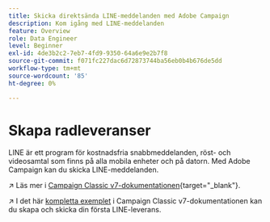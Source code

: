 ```yaml
---
title: Skicka direktsända LINE-meddelanden med Adobe Campaign
description: Kom igång med LINE-meddelanden
feature: Overview
role: Data Engineer
level: Beginner
exl-id: 4de3b2c2-7eb7-4fd9-9350-64a6e9e2b7f8
source-git-commit: f071fc227dac6d72873744ba56eb0b4b676de5dd
workflow-type: tm+mt
source-wordcount: '85'
ht-degree: 0%

---
```


# Skapa radleveranser

LINE är ett program för kostnadsfria snabbmeddelanden, röst- och videosamtal som finns på alla mobila enheter och på datorn. Med Adobe Campaign kan du skicka LINE-meddelanden.


↗️ Läs mer i [Campaign Classic v7-dokumentationen](https://experienceleague.adobe.com/docs/campaign-classic/using/sending-messages/line-channel.html){target=&quot;_blank&quot;}.

↗️ I det här [kompletta exemplet](https://experienceleague.adobe.com/docs/campaign-classic/using/sending-messages/line-channel.html#example--create-and-send-a-personalized-line-message) i Campaign Classic v7-dokumentationen kan du skapa och skicka din första LINE-leverans.
